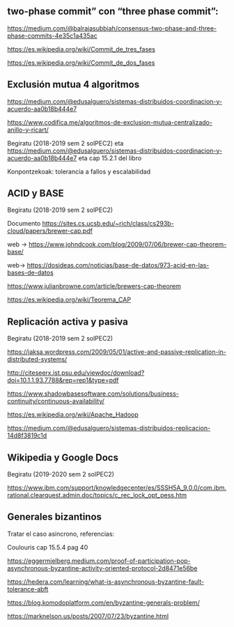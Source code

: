 ## two-phase commit” con “three phase commit”:

https://medium.com/@balrajasubbiah/consensus-two-phase-and-three-phase-commits-4e35c1a435ac

https://es.wikipedia.org/wiki/Commit_de_tres_fases

https://es.wikipedia.org/wiki/Commit_de_dos_fases

## Exclusión mutua 4 algoritmos

https://medium.com/@edusalguero/sistemas-distribuidos-coordinacion-y-acuerdo-aa0b18b444e7

https://www.codifica.me/algoritmos-de-exclusion-mutua-centralizado-anillo-y-ricart/

Begiratu (2018-2019 sem 2 solPEC2) eta https://medium.com/@edusalguero/sistemas-distribuidos-coordinacion-y-acuerdo-aa0b18b444e7 eta cap 15.2.1 del libro

Konpontzekoak: tolerancia a fallos y escalabilidad



## ACID y BASE

Begiratu (2018-2019 sem 2 solPEC2) 

Documento https://sites.cs.ucsb.edu/~rich/class/cs293b-cloud/papers/brewer-cap.pdf

web → https://www.johndcook.com/blog/2009/07/06/brewer-cap-theorem-base/

web→ https://dosideas.com/noticias/base-de-datos/973-acid-en-las-bases-de-datos

https://www.julianbrowne.com/article/brewers-cap-theorem

https://es.wikipedia.org/wiki/Teorema_CAP

## Replicación activa y pasiva

Begiratu (2018-2019 sem 2 solPEC2)

https://jaksa.wordpress.com/2009/05/01/active-and-passive-replication-in-distributed-systems/

http://citeseerx.ist.psu.edu/viewdoc/download?doi=10.1.1.93.7788&rep=rep1&type=pdf

https://www.shadowbasesoftware.com/solutions/business-continuity/continuous-availability/

https://es.wikipedia.org/wiki/Apache_Hadoop

https://medium.com/@edusalguero/sistemas-distribuidos-replicacion-14d8f3819c1d

## Wikipedia y Google Docs

Begiratu (2019-2020 sem 2 solPEC2)

https://www.ibm.com/support/knowledgecenter/es/SSSH5A_9.0.0/com.ibm.rational.clearquest.admin.doc/topics/c_rec_lock_opt_pess.htm

## Generales bizantinos

Tratar el caso asincrono, referencias:

Coulouris cap 15.5.4 pag 40

https://eggermielberg.medium.com/proof-of-participation-pop-asynchronous-byzantine-activity-oriented-protocol-2d8471e56be

https://hedera.com/learning/what-is-asynchronous-byzantine-fault-tolerance-abft

https://blog.komodoplatform.com/en/byzantine-generals-problem/

https://marknelson.us/posts/2007/07/23/byzantine.html




